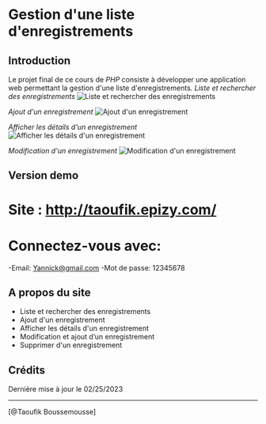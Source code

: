 # Gestion d'une liste d'enregistrements

## Introduction

Le projet final de ce cours de *PHP* consiste à développer une application web permettant la gestion d'une liste d'enregistrements.
*Liste et rechercher des enregistrements*
![Liste et rechercher des enregistrements](https://blogger.googleusercontent.com/img/b/R29vZ2xl/AVvXsEg9sZ2tb6re1v_nMYpBFe5tjxyXubL_8ivUp8pGsb90Zi57WmlpA871TBTk9BabyrP7KM6PoAZHvC5h0EVsfFdGhIk33qNJV7m5-sSYuFTgh-6hKoVabOCGSLyu6gumRMRPvLSLWpigQvF7pfbt-qsI10hZ1K8F4Z3THoXc9yF58eyvyvDOHfl6lKak/s1600/listClients.png "Liste et rechercher des enregistrements")

*Ajout d'un enregistrement*
![Ajout d'un enregistrement](https://blogger.googleusercontent.com/img/b/R29vZ2xl/AVvXsEh7zbPs8loJQMTnf-E835O2wmNDk1a7XLhyW5lEmF9CuobmqKihiW2en_5bLRU_Spzw7Jb5a3meD7fwT65I669A3dRq1QSCPN88bC8rv2ksetCP6UJncHvuZvjjYKWNTTEitPt-2a0KUONOKBwGoaMxbSlT5mWDk9fFyR6S0qFS2jKOJYjEleMvtkb5/s1600/addContact.png "Ajout d'un enregistrement")

*Afficher les détails d'un enregistrement*
![Afficher les détails d'un enregistrement](https://blogger.googleusercontent.com/img/b/R29vZ2xl/AVvXsEiqw4KSYNXVF0rwbgquztoXCtYAEJH5-PNIZ33g6J5pqhH60Sq7tlKr9NJwWombf3EoiGwZcPw76yjk6OZ40Q-ZnnfKvTPt3xJ7mcYVR9EEzKD0F8hP8LsK0RBjI_eckbK45sOLZX_f06B_KJZqnfAWnIWUMpCfciJJl6BS4iUuS_LA523uIfvqACXp/s1600/afficheInfos.png "Afficher les détails d'un enregistrement")

*Modification d'un enregistrement*
![Modification d'un enregistrement](https://blogger.googleusercontent.com/img/b/R29vZ2xl/AVvXsEhckeR9PlSnsP0MKP2PMSAu4AUDafth4jOa6k9C3zaP3A6zEmg37FfnAIrNPIyyTG_2IfiMam6yfxp1djO7mgAq52OmrZSCpx2TGe8PmTLZ28BsZWYzbMxtPhgkGFKdBzA0AQjS9I9qFWK1rIYechF2G9WExV9LAL8TGpkiw8dwgHJgQJenNQZUCvgX/s1600/modificationInfo.png "Modification d'un enregistrement")

## Version demo
# Site : http://taoufik.epizy.com/
# Connectez-vous avec:
-Email: Yannick@gmail.com
-Mot de passe: 12345678

## A propos du site

- Liste et rechercher des enregistrements
- Ajout d'un enregistrement
- Afficher les détails d'un enregistrement
- Modification et ajout d’un enregistrement 
- Supprimer d'un enregistrement

## Crédits

Dernière mise à jour le 02/25/2023

------------------

[@Taoufik Boussemousse]
